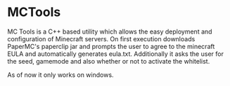 # MCTools

MC Tools is a C++ based utility which allows the easy deployment and configuration of Minecraft servers. 
On first execution downloads PaperMC's paperclip jar and prompts the user to agree to the minecraft EULA and automatically generates eula.txt.
Additionally it asks the user for the seed, gamemode and also whether or not to activate the whitelist.

As of now it only works on windows.
